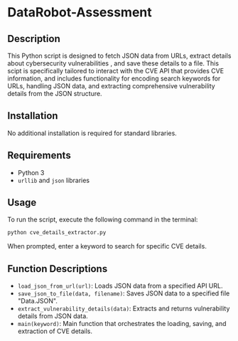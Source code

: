 # DataRobot-Assessment
## Description
This Python script is designed to fetch JSON data from URLs, extract details about cybersecurity vulnerabilities , and save these details to a file. This scipt is specifically tailored to interact with the CVE API that provides CVE information, and includes functionality for encoding search keywords for URLs, handling JSON data, and extracting comprehensive vulnerability details from the JSON structure.

## Installation
No additional installation is required for standard libraries.

## Requirements
- Python 3
- `urllib` and `json` libraries

## Usage
To run the script, execute the following command in the terminal:
```bash
python cve_details_extractor.py
```
When prompted, enter a keyword to search for specific CVE details.

## Function Descriptions
- `load_json_from_url(url)`: Loads JSON data from a specified API URL.
- `save_json_to_file(data, filename)`: Saves JSON data to a specified file "Data.JSON".
- `extract_vulnerability_details(data)`: Extracts and returns vulnerability details from JSON data.
- `main(keyword)`: Main function that orchestrates the loading, saving, and extraction of CVE details.